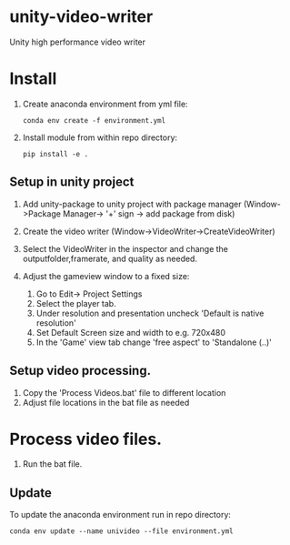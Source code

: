 # unity-video-writer
Unity high performance video writer

# Install
1. Create anaconda environment from yml file:
    ```
    conda env create -f environment.yml
    ``` 
1. Install module from within repo directory:
    ```
    pip install -e .
    ```
## Setup in unity project
1. Add unity-package to unity project with package manager (Window->Package Manager-> '+' sign -> add package from disk)
1. Create the video writer (Window->VideoWriter->CreateVideoWriter)
1. Select the VideoWriter in the inspector and change the outputfolder,framerate, and quality as needed.
1. Adjust the gameview window to a fixed size:

    1. Go to Edit-> Project Settings
    1. Select the player tab.
    1. Under resolution and presentation uncheck 'Default is native resolution'
    1. Set Default Screen size and width to e.g. 720x480
    1. In the 'Game' view tab change 'free aspect' to 'Standalone (..)'

## Setup video processing.
1. Copy the 'Process Videos.bat' file to different location
1. Adjust file locations in the bat file as needed

# Process video files.
1. Run the bat file.

## Update
To update the anaconda environment run in repo directory:
```
conda env update --name univideo --file environment.yml
```